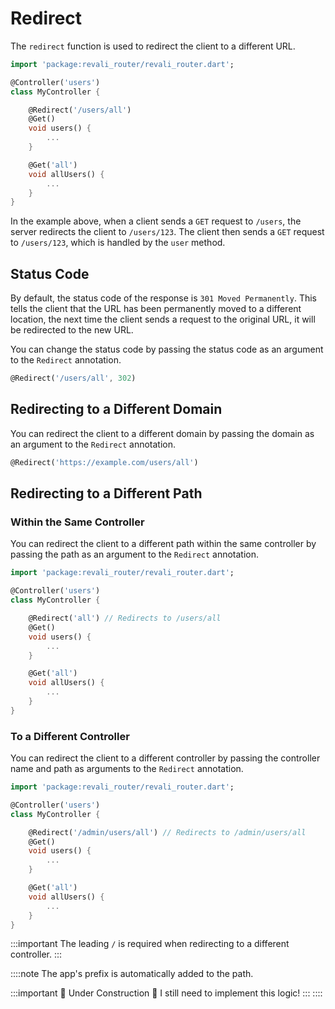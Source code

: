 # Redirect

The `redirect` function is used to redirect the client to a different URL.

```dart
import 'package:revali_router/revali_router.dart';

@Controller('users')
class MyController {

    @Redirect('/users/all')
    @Get()
    void users() {
        ...
    }

    @Get('all')
    void allUsers() {
        ...
    }
}
```

In the example above, when a client sends a `GET` request to `/users`, the server redirects the client to `/users/123`. The client then sends a `GET` request to `/users/123`, which is handled by the `user` method.

## Status Code

By default, the status code of the response is `301 Moved Permanently`. This tells the client that the URL has been permanently moved to a different location, the next time the client sends a request to the original URL, it will be redirected to the new URL.

You can change the status code by passing the status code as an argument to the `Redirect` annotation.

```dart
@Redirect('/users/all', 302)
```

## Redirecting to a Different Domain

You can redirect the client to a different domain by passing the domain as an argument to the `Redirect` annotation.

```dart
@Redirect('https://example.com/users/all')
```

## Redirecting to a Different Path

### Within the Same Controller

You can redirect the client to a different path within the same controller by passing the path as an argument to the `Redirect` annotation.

```dart
import 'package:revali_router/revali_router.dart';

@Controller('users')
class MyController {

    @Redirect('all') // Redirects to /users/all
    @Get()
    void users() {
        ...
    }

    @Get('all')
    void allUsers() {
        ...
    }
}
```

### To a Different Controller

You can redirect the client to a different controller by passing the controller name and path as arguments to the `Redirect` annotation.

```dart
import 'package:revali_router/revali_router.dart';

@Controller('users')
class MyController {

    @Redirect('/admin/users/all') // Redirects to /admin/users/all
    @Get()
    void users() {
        ...
    }

    @Get('all')
    void allUsers() {
        ...
    }
}
```

:::important
The leading `/` is required when redirecting to a different controller.
:::

::::note
The app's prefix is automatically added to the path.

:::important 🚧 Under Construction 🚧
I still need to implement this logic!
:::
::::
